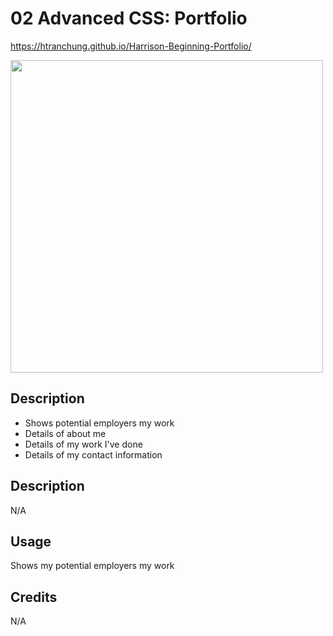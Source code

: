 # 02 Advanced CSS: Portfolio

https://htranchung.github.io/Harrison-Beginning-Portfolio/

<img src="assets/images/Portfolio.png" width="500" height="500">

## Description

- Shows potential employers my work
- Details of about me
- Details of my work I've done
- Details of my contact information

## Description

N/A

## Usage

Shows my potential employers my work

## Credits

N/A
